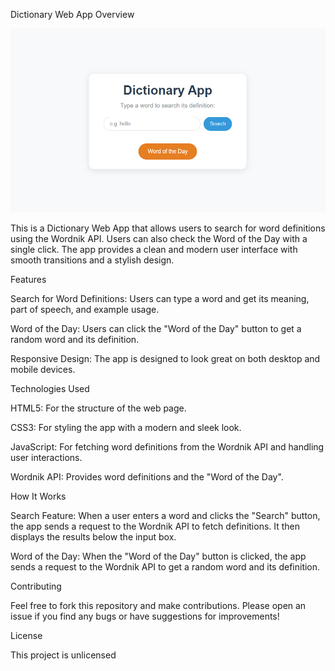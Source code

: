 Dictionary Web App
Overview

![App Screenshot](assets/screen.png)

This is a Dictionary Web App that allows users to search for word definitions using the Wordnik API. Users can also check the Word of the Day with a single click. The app provides a clean and modern user interface with smooth transitions and a stylish design.

Features

Search for Word Definitions: Users can type a word and get its meaning, part of speech, and example usage.

Word of the Day: Users can click the "Word of the Day" button to get a random word and its definition.

Responsive Design: The app is designed to look great on both desktop and mobile devices.

Technologies Used

HTML5: For the structure of the web page.

CSS3: For styling the app with a modern and sleek look.

JavaScript: For fetching word definitions from the Wordnik API and handling user interactions.

Wordnik API: Provides word definitions and the "Word of the Day".

How It Works

Search Feature: When a user enters a word and clicks the "Search" button, the app sends a request to the Wordnik API to fetch definitions. It then displays the results below the input box.

Word of the Day: When the "Word of the Day" button is clicked, the app sends a request to the Wordnik API to get a random word and its definition.


Contributing

Feel free to fork this repository and make contributions. Please open an issue if you find any bugs or have suggestions for improvements!

License

This project is unlicensed